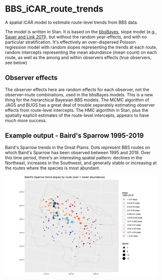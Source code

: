 # BBS_iCAR_route_trends

A spatial iCAR model to estimate route-level trends from BBS data.

The model is written in Stan. It is based on the [bbsBayes](https://github.com/BrandonEdwards/bbsBayes), slope model (e.g., [Sauer and Link 2011](https://doi.org/10.1525/auk.2010.09220)), but without the random year-effects, and with no particular stratification. It's effectively an over-dispersed Poisson regression model with random slopes representing the trends at each route, random intercepts representing the mean abundance (mean count) on each route, as well as the among and within observers effects (true observers, see below)

## Observer effects

The observer effects here are random effects for each observer, not the observer-route combinations, used in the bbsBayes models. This is a new thing for the hierarchical Bayesian BBS models. The MCMC algorithm of JAGS and BUGS has a great deal of trouble separately estimating observer effects from route-level intercepts. The HMC algorithm in Stan, plus the spatially explicit estimates of the route-level intercepts, appears to have much more success.

## Example output - Baird's Sparrow 1995-2019

Baird's Sparrow trends in the Great Plains. Dots represent BBS routes on which Baird's Sparrow has been observed between 1995 and 2019. Over this time period, there's an interesting spatial pattern: declines in the Northeast, increases in the Southwest, and generally stable or increasing at the routes where the species is most abundant.

![](Figures/BairdsSparrow.png)
